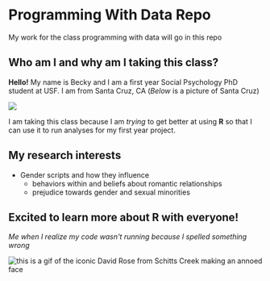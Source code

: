# Programming With Data Repo

My work for the class programming with data will go in this repo

## Who am I and why am I taking this class? 

**Hello!** My name is Becky and I am a first year Social Psychology PhD student at USF. I am from Santa Cruz, CA (*Below* is a picture of Santa Cruz)

![](https://i0.heartyhosting.com/www.surfer.com/wp-content/uploads/2017/09/SantaCruz_Chachi_160105-santa_cruz_harbormouth-1266-Ryan_Chachi_Craig.jpg?resize=970%2C546&ssl=1)

I am taking this class because I am *trying* to get better at using **R** so that I can use it to run analyses for my first year project.

## My research interests
- Gender scripts and how they influence
   - behaviors within and beliefs about romantic relationships
   - prejudice towards gender and sexual minorities

## Excited to learn more about R with everyone!
   

*Me when I realize my code wasn't running because I spelled something wrong*

![this is a gif of the iconic David Rose from Schitts Creek making an annoed face](https://media3.giphy.com/media/h4I5sz6jNiRJqhX6Mc/200w.webp?cid=ecf05e47vb3onbevmswbtzbrsoqawucuufwei7z7pbhl1obm&rid=200w.webp&ct=g)
